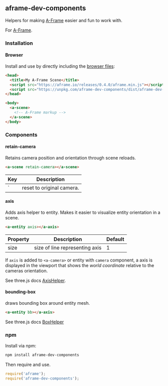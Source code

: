 ## aframe-dev-components

Helpers for making [A-Frame](https://aframe.io) easier and fun to work with.

For [A-Frame](https://aframe.io).

### Installation

#### Browser

Install and use by directly including the [browser files](dist):

```html
<head>
  <title>My A-Frame Scene</title>
  <script src="https://aframe.io/releases/0.4.0/aframe.min.js"></script>
  <script src="https://unpkg.com/aframe-dev-components/dist/aframe-dev-components.min.js"></script>
</head>

<body>
  <a-scene>
    <!-- A-Frame markup -->
  </a-scene>
</body>
```

### Components

#### retain-camera

Retains camera position and orientation through scene reloads.

```html
<a-scene retain-camera></a-scene>
```

| Key           | Description
| ------------- | -------------
| ` | reset to original camera.


#### axis

Adds axis helper to entity.   Makes it easier to visualize entity orientation in a scene.

```html
<a-entity axis></a-axis>
```

| Property      | Description   | Default
| ------------- | ------------- | ----
| size | size of line representing axis | 1


If `axis` is added to `<a-camera>` or entity with `camera` component, a axis is displayed in the viewport that shows the _world coordinate_ relative to the cameras orientation.

See three.js docs [AxisHelper](https://threejs.org/docs/?q=axis#Reference/Helpers/AxisHelper).


#### bounding-box

draws bounding box around entity mesh.

```html
<a-entity bb></a-axis>

```

See three.js docs [BoxHelper](https://threejs.org/docs/?q=box#Reference/Helpers/BoxHelper)


### npm

Install via npm:

```bash
npm install aframe-dev-components
```

Then require and use.

```js
require('aframe');
require('aframe-dev-components');
```
